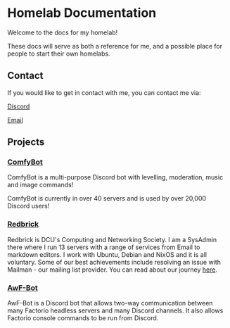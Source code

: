 # Homelab Documentation

Welcome to the docs for my homelab!

These docs will serve as both a reference for me, and a possible place for people to start their own homelabs.

## Contact

If you would like to get in contact with me, you can contact me via:

[Discord](https://discordapp.com/users/180375991133143040)

[Email](mailto:james@distrobyte.io)

## Projects

### [ComfyBot](https://github.com/DistroByte/ComfyBot)

ComfyBot is a multi-purpose Discord bot with levelling, moderation, music and image commands!

ComfyBot is currently in over 40 servers and is used by over 20,000 Discord users!

### [Redbrick](https://redbrick.dcu.ie)

Redbrick is DCU's Computing and Networking Society. I am a SysAdmin there where I run 13 servers with a range of services
from Email to markdown editors. I work with Ubuntu, Debian and NixOS and it is all voluntary. Some of our best achievements
include resolving an issue with Mailman - our mailing list provider. You can read about our journey [here](https://md.redbrick.dcu.ie/s/r1TBqdiBu#).

### [AwF-Bot](https://github.com/DistroByte/AwF-Bot)

AwF-Bot is a Discord bot that allows two-way communication between many Factorio headless servers and many Discord channels.
It also allows Factorio console commands to be run from Discord.
